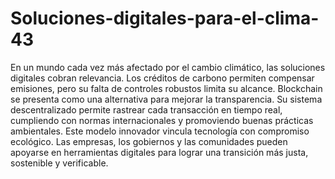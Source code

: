 # Soluciones-digitales-para-el-clima-43
En un mundo cada vez más afectado por el cambio climático, las soluciones digitales cobran relevancia. Los créditos de carbono permiten compensar emisiones, pero su falta de controles robustos limita su alcance.
Blockchain se presenta como una alternativa para mejorar la transparencia. Su sistema descentralizado permite rastrear cada transacción en tiempo real, cumpliendo con normas internacionales y promoviendo buenas prácticas ambientales.
Este modelo innovador vincula tecnología con compromiso ecológico. Las empresas, los gobiernos y las comunidades pueden apoyarse en herramientas digitales para lograr una transición más justa, sostenible y verificable.
